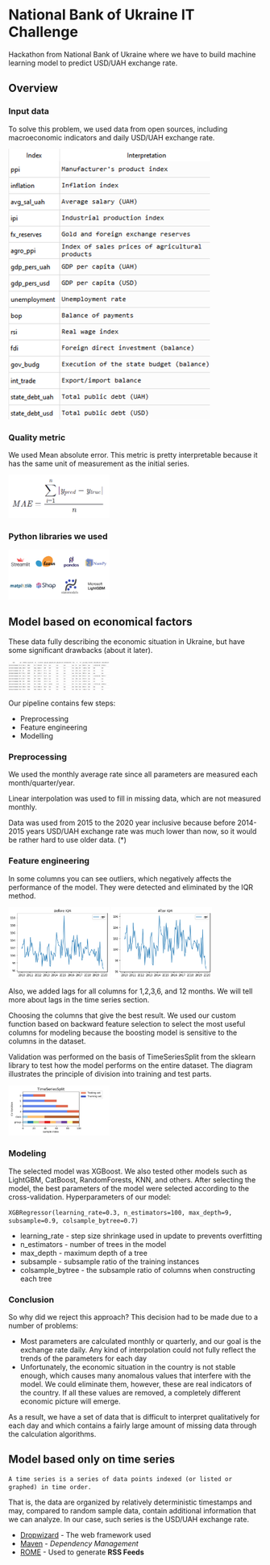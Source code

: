 # National Bank of Ukraine IT Challenge

Hackathon from National Bank of Ukraine where we have to build machine learning model to predict USD/UAH exchange rate.

## Overview

### Input data

To solve this problem, we used data from open sources, including macroeconomic indicators and daily USD/UAH exchange rate.

<img src="https://github.com/imgremlin/Photos/blob/master/interp.png?raw=true" width="400px"> 

### Quality metric

We used Mean absolute error. This metric is pretty interpretable because it has the same unit of measurement as the initial series. 

<img src="https://github.com/imgremlin/Photos/blob/master/mae_nbu.png?raw=true" width="200px">

### Python libraries we used

<img src="https://github.com/imgremlin/Photos/blob/master/used_libs.jpeg?raw=true" width="200px">

## Model based on economical factors

These data fully describing the economic situation in Ukraine, but have some significant drawbacks (about it later).

<img src="https://github.com/imgremlin/Photos/blob/master/df_head.png?raw=true" width="200px">

Our pipeline contains few steps:
* Preprocessing
* Feature engineering
* Modelling

### Preprocessing

We used the monthly average rate since all parameters are measured each month/quarter/year.

Linear interpolation was used to fill in missing data, which are not measured monthly.

Data was used from 2015 to the 2020 year inclusive because before 2014-2015 years USD/UAH exchange rate was much lower than now, so it would be rather hard to use older data. (*)

### Feature engineering

In some columns you can see outliers, which negatively affects the performance of the model. They were detected and eliminated by the IQR method.

<img src="https://github.com/imgremlin/Photos/blob/master/before_iqr.png?raw=true" width="200px">

<img src="https://github.com/imgremlin/Photos/blob/master/after_iqr.png?raw=true" width="200px">

Also, we added lags for all columns for 1,2,3,6, and 12 months. We will tell more about lags in the time series section.

Choosing the columns that give the best result. We used our custom function based on backward feature selection to select the most useful columns for modeling because the boosting model is sensitive to the columns in the dataset.

Validation was performed on the basis of TimeSeriesSplit from the sklearn library to test how the model performs on the entire dataset. The diagram illustrates the principle of division into training and test parts.

<img src="https://github.com/imgremlin/Photos/blob/master/ts_split_validation.jpeg?raw=true" width="200px">

### Modeling

The selected model was XGBoost. We also tested other models such as LightGBM, CatBoost, RandomForests, KNN, and others. After selecting the model, the best parameters of the model were selected according to the cross-validation.
Hyperparameters of our model:

```
XGBRegressor(learning_rate=0.3, n_estimators=100, max_depth=9, subsample=0.9, colsample_bytree=0.7)
```

* learning_rate - step size shrinkage used in update to prevents overfitting
* n_estimators - number of trees in the model
* max_depth - maximum depth of a tree
* subsample - subsample ratio of the training instances
* colsample_bytree - the subsample ratio of columns when constructing each tree

### Conclusion

So why did we reject this approach? This decision had to be made due to a number of problems:

* Most parameters are calculated monthly or quarterly, and our goal is the exchange rate daily. Any kind of interpolation could not fully reflect the trends of the parameters for each day
* Unfortunately, the economic situation in the country is not stable enough, which causes many anomalous values that interfere with the model. We could eliminate them, however, these are real indicators of the country. If all these values are removed, a completely different economic picture will emerge.

As a result, we have a set of data that is difficult to interpret qualitatively for each day and which contains a fairly large amount of missing data through the calculation algorithms.

## Model based only on time series

```
A time series is a series of data points indexed (or listed or graphed) in time order.
```

That is, the data are organized by relatively deterministic timestamps and may, compared to random sample data, contain additional information that we can analyze. In our case, such series is the USD/UAH exchange rate.





* [Dropwizard](http://www.dropwizard.io/1.0.2/docs/) - The web framework used
* [Maven](https://maven.apache.org/) - *Dependency Management*
* [ROME](https://rometools.github.io/rome/) - Used to generate **RSS Feeds**

